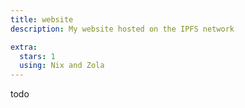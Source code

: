 ```yaml
---
title: website
description: My website hosted on the IPFS network

extra:
  stars: 1
  using: Nix and Zola
---
```


todo
